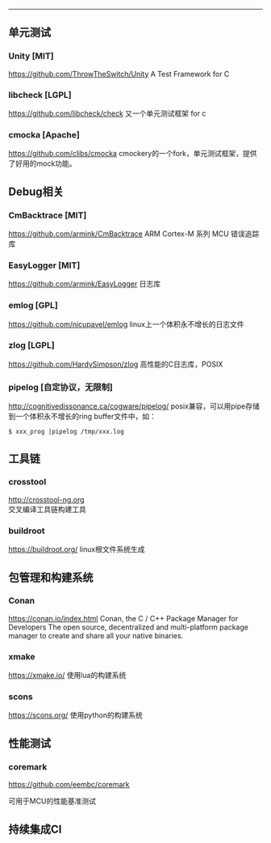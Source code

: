 

---

## 单元测试

### Unity [MIT]

https://github.com/ThrowTheSwitch/Unity
A Test Framework for C


### libcheck [LGPL]

https://github.com/libcheck/check
又一个单元测试框架 for c 

### cmocka [Apache]

https://github.com/clibs/cmocka
cmockery的一个fork，单元测试框架，提供了好用的mock功能。

## Debug相关

### CmBacktrace [MIT]

https://github.com/armink/CmBacktrace
ARM Cortex-M 系列 MCU 错误追踪库

### EasyLogger [MIT]

https://github.com/armink/EasyLogger
日志库


### emlog [GPL]

https://github.com/nicupavel/emlog
linux上一个体积永不增长的日志文件

### zlog [LGPL]

https://github.com/HardySimpson/zlog
高性能的C日志库，POSIX

### pipelog [自定协议，无限制]

http://cognitivedissonance.ca/cogware/pipelog/
posix兼容，可以用pipe存储到一个体积永不增长的ring buffer文件中，如：

```
$ xxx_prog |pipelog /tmp/xxx.log
```

## 工具链

### crosstool

http://crosstool-ng.org                                                     
交叉编译工具链构建工具

### buildroot

https://buildroot.org/
linux根文件系统生成


## 包管理和构建系统

### Conan

https://conan.io/index.html
Conan, the C / C++ Package Manager for Developers
The open source, decentralized and multi-platform package manager to create and share all your native binaries.

### xmake

https://xmake.io/
使用lua的构建系统

### scons

https://scons.org/
使用python的构建系统

## 性能测试

### coremark

https://github.com/eembc/coremark

可用于MCU的性能基准测试

## 持续集成CI

